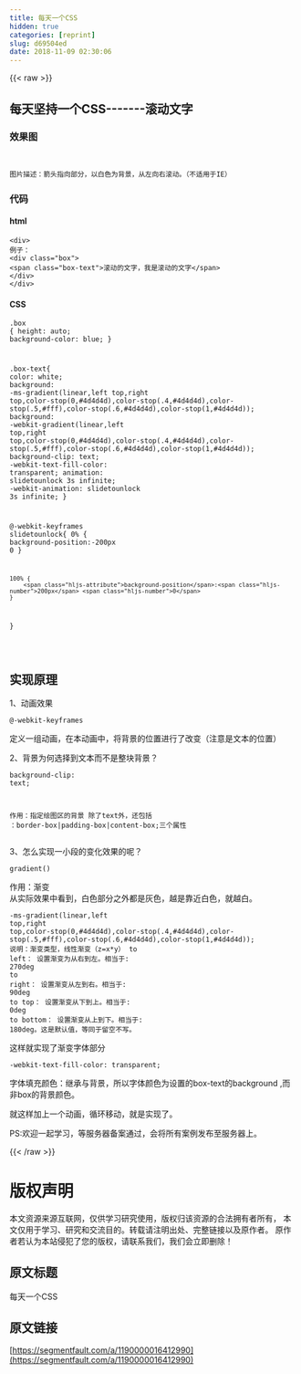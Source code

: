 ```yaml
---
title: 每天一个CSS
hidden: true
categories: [reprint]
slug: d69504ed
date: 2018-11-09 02:30:06
---
```


{{< raw >}}
<h2 id="articleHeader0">&#x6BCF;&#x5929;&#x575A;&#x6301;&#x4E00;&#x4E2A;CSS-------&#x6EDA;&#x52A8;&#x6587;&#x5B57;</h2><h3 id="articleHeader1">&#x6548;&#x679C;&#x56FE;</h3><p><span class="img-wrap"><img data-src="/img/remote/1460000016412993?w=257&amp;h=124" src="https://static.alili.tech/img/remote/1460000016412993?w=257&amp;h=124" alt="" title="" style="cursor:pointer;display:inline"></span></p><div class="widget-codetool" style="display:none"><div class="widget-codetool--inner"><span class="selectCode code-tool" data-toggle="tooltip" data-placement="top" title="" data-original-title="&#x5168;&#x9009;"></span> <span type="button" class="copyCode code-tool" data-toggle="tooltip" data-placement="top" data-clipboard-text="
&#x56FE;&#x7247;&#x63CF;&#x8FF0;&#xFF1A;&#x7BAD;&#x5934;&#x6307;&#x5411;&#x90E8;&#x5206;&#xFF0C;&#x4EE5;&#x767D;&#x8272;&#x4E3A;&#x80CC;&#x666F;&#xFF0C;&#x4ECE;&#x5DE6;&#x5411;&#x53F3;&#x6EDA;&#x52A8;&#x3002;&#xFF08;&#x4E0D;&#x9002;&#x7528;&#x4E8E;IE&#xFF09;
" title="" data-original-title="&#x590D;&#x5236;"></span> <span type="button" class="saveToNote code-tool" data-toggle="tooltip" data-placement="top" title="" data-original-title="&#x653E;&#x8FDB;&#x7B14;&#x8BB0;"></span></div></div><pre class="hljs"><code>
&#x56FE;&#x7247;&#x63CF;&#x8FF0;&#xFF1A;&#x7BAD;&#x5934;&#x6307;&#x5411;&#x90E8;&#x5206;&#xFF0C;&#x4EE5;&#x767D;&#x8272;&#x4E3A;&#x80CC;&#x666F;&#xFF0C;&#x4ECE;&#x5DE6;&#x5411;&#x53F3;&#x6EDA;&#x52A8;&#x3002;&#xFF08;&#x4E0D;&#x9002;&#x7528;&#x4E8E;IE&#xFF09;
</code></pre><h3 id="articleHeader2">&#x4EE3;&#x7801;</h3><h4>html</h4><div class="widget-codetool" style="display:none"><div class="widget-codetool--inner"><span class="selectCode code-tool" data-toggle="tooltip" data-placement="top" title="" data-original-title="&#x5168;&#x9009;"></span> <span type="button" class="copyCode code-tool" data-toggle="tooltip" data-placement="top" data-clipboard-text="&lt;div&gt;   
&#x4F8B;&#x5B50;&#xFF1A;
&lt;div class=&quot;box&quot;&gt;
&lt;span class=&quot;box-text&quot;&gt;&#x6EDA;&#x52A8;&#x7684;&#x6587;&#x5B57;&#xFF0C;&#x6211;&#x662F;&#x6EDA;&#x52A8;&#x7684;&#x6587;&#x5B57;&lt;/span&gt;
&lt;/div&gt;
&lt;/div&gt;
" title="" data-original-title="&#x590D;&#x5236;"></span> <span type="button" class="saveToNote code-tool" data-toggle="tooltip" data-placement="top" title="" data-original-title="&#x653E;&#x8FDB;&#x7B14;&#x8BB0;"></span></div></div><pre class="hljs applescript"><code>&lt;<span class="hljs-keyword">div</span>&gt;   
&#x4F8B;&#x5B50;&#xFF1A;
&lt;<span class="hljs-keyword">div</span> <span class="hljs-built_in">class</span>=<span class="hljs-string">&quot;box&quot;</span>&gt;
&lt;span <span class="hljs-built_in">class</span>=<span class="hljs-string">&quot;box-text&quot;</span>&gt;&#x6EDA;&#x52A8;&#x7684;&#x6587;&#x5B57;&#xFF0C;&#x6211;&#x662F;&#x6EDA;&#x52A8;&#x7684;&#x6587;&#x5B57;&lt;/span&gt;
&lt;/<span class="hljs-keyword">div</span>&gt;
&lt;/<span class="hljs-keyword">div</span>&gt;
</code></pre><h4>CSS</h4><div class="widget-codetool" style="display:none"><div class="widget-codetool--inner"><span class="selectCode code-tool" data-toggle="tooltip" data-placement="top" title="" data-original-title="&#x5168;&#x9009;"></span> <span type="button" class="copyCode code-tool" data-toggle="tooltip" data-placement="top" data-clipboard-text=".box {
    height: auto;
    background-color: blue;
}

.box-text{
    color: white;
    background: -ms-gradient(linear,left top,right top,color-stop(0,#4d4d4d),color-stop(.4,#4d4d4d),color-stop(.5,#fff),color-stop(.6,#4d4d4d),color-stop(1,#4d4d4d));
    background: -webkit-gradient(linear,left top,right top,color-stop(0,#4d4d4d),color-stop(.4,#4d4d4d),color-stop(.5,#fff),color-stop(.6,#4d4d4d),color-stop(1,#4d4d4d));
    background-clip: text;
    -webkit-text-fill-color: transparent;
    animation: slidetounlock 3s infinite;
    -webkit-animation: slidetounlock 3s infinite;
}

@-webkit-keyframes slidetounlock{
    0%  {
        background-position:-200px 0
    }
    
    100% {
        background-position:200px 0
    }
}

" title="" data-original-title="&#x590D;&#x5236;"></span> <span type="button" class="saveToNote code-tool" data-toggle="tooltip" data-placement="top" title="" data-original-title="&#x653E;&#x8FDB;&#x7B14;&#x8BB0;"></span></div></div><pre class="hljs css"><code><span class="hljs-selector-class">.box</span> {
    <span class="hljs-attribute">height</span>: auto;
    <span class="hljs-attribute">background-color</span>: blue;
}

<span class="hljs-selector-class">.box-text</span>{
    <span class="hljs-attribute">color</span>: white;
    <span class="hljs-attribute">background</span>: <span class="hljs-built_in">-ms-gradient</span>(linear,left top,right top,color-stop(0,#4d4d4d),<span class="hljs-built_in">color-stop</span>(.4,#4d4d4d),<span class="hljs-built_in">color-stop</span>(.5,#fff),<span class="hljs-built_in">color-stop</span>(.6,#4d4d4d),<span class="hljs-built_in">color-stop</span>(1,#4d4d4d));
    <span class="hljs-attribute">background</span>: <span class="hljs-built_in">-webkit-gradient</span>(linear,left top,right top,color-stop(0,#4d4d4d),<span class="hljs-built_in">color-stop</span>(.4,#4d4d4d),<span class="hljs-built_in">color-stop</span>(.5,#fff),<span class="hljs-built_in">color-stop</span>(.6,#4d4d4d),<span class="hljs-built_in">color-stop</span>(1,#4d4d4d));
    <span class="hljs-attribute">background-clip</span>: text;
    <span class="hljs-attribute">-webkit-text-fill-color</span>: transparent;
    <span class="hljs-attribute">animation</span>: slidetounlock <span class="hljs-number">3s</span> infinite;
    <span class="hljs-attribute">-webkit-animation</span>: slidetounlock <span class="hljs-number">3s</span> infinite;
}

@-<span class="hljs-keyword">webkit</span>-<span class="hljs-keyword">keyframes</span> slidetounlock{
    0%  {
        <span class="hljs-attribute">background-position</span>:-<span class="hljs-number">200px</span> <span class="hljs-number">0</span>
    }
    
    100% {
        <span class="hljs-attribute">background-position</span>:<span class="hljs-number">200px</span> <span class="hljs-number">0</span>
    }
}

</code></pre><h2 id="articleHeader3">&#x5B9E;&#x73B0;&#x539F;&#x7406;</h2><p>1&#x3001;&#x52A8;&#x753B;&#x6548;&#x679C;</p><div class="widget-codetool" style="display:none"><div class="widget-codetool--inner"><span class="selectCode code-tool" data-toggle="tooltip" data-placement="top" title="" data-original-title="&#x5168;&#x9009;"></span> <span type="button" class="copyCode code-tool" data-toggle="tooltip" data-placement="top" data-clipboard-text="@-webkit-keyframes" title="" data-original-title="&#x590D;&#x5236;"></span> <span type="button" class="saveToNote code-tool" data-toggle="tooltip" data-placement="top" title="" data-original-title="&#x653E;&#x8FDB;&#x7B14;&#x8BB0;"></span></div></div><pre class="hljs css"><code style="word-break:break-word;white-space:initial">@-<span class="hljs-keyword">webkit</span>-<span class="hljs-keyword">keyframes</span></code></pre><p>&#x5B9A;&#x4E49;&#x4E00;&#x7EC4;&#x52A8;&#x753B;&#xFF0C;&#x5728;&#x672C;&#x52A8;&#x753B;&#x4E2D;&#xFF0C;&#x5C06;&#x80CC;&#x666F;&#x7684;&#x4F4D;&#x7F6E;&#x8FDB;&#x884C;&#x4E86;&#x6539;&#x53D8;&#xFF08;&#x6CE8;&#x610F;&#x662F;&#x6587;&#x672C;&#x7684;&#x4F4D;&#x7F6E;&#xFF09;</p><p>2&#x3001;&#x80CC;&#x666F;&#x4E3A;&#x4F55;&#x9009;&#x62E9;&#x5230;&#x6587;&#x672C;&#x800C;&#x4E0D;&#x662F;&#x6574;&#x5757;&#x80CC;&#x666F;&#xFF1F;</p><div class="widget-codetool" style="display:none"><div class="widget-codetool--inner"><span class="selectCode code-tool" data-toggle="tooltip" data-placement="top" title="" data-original-title="&#x5168;&#x9009;"></span> <span type="button" class="copyCode code-tool" data-toggle="tooltip" data-placement="top" data-clipboard-text="background-clip: text;

&#x4F5C;&#x7528;&#xFF1A;&#x6307;&#x5B9A;&#x7ED8;&#x56FE;&#x533A;&#x7684;&#x80CC;&#x666F;
&#x9664;&#x4E86;text&#x5916;&#xFF0C;&#x8FD8;&#x5305;&#x62EC; &#xFF1A;border-box|padding-box|content-box;&#x4E09;&#x4E2A;&#x5C5E;&#x6027;
" title="" data-original-title="&#x590D;&#x5236;"></span> <span type="button" class="saveToNote code-tool" data-toggle="tooltip" data-placement="top" title="" data-original-title="&#x653E;&#x8FDB;&#x7B14;&#x8BB0;"></span></div></div><pre class="hljs http"><code><span class="hljs-attribute">background-clip</span>: text;

<span class="maxima">&#x4F5C;&#x7528;&#xFF1A;&#x6307;&#x5B9A;&#x7ED8;&#x56FE;&#x533A;&#x7684;&#x80CC;&#x666F;
&#x9664;&#x4E86;text&#x5916;&#xFF0C;&#x8FD8;&#x5305;&#x62EC; &#xFF1A;<span class="hljs-built_in">border</span>-<span class="hljs-built_in">box</span>|padding-<span class="hljs-built_in">box</span>|<span class="hljs-built_in">content</span>-<span class="hljs-built_in">box</span>;&#x4E09;&#x4E2A;&#x5C5E;&#x6027;
</span></code></pre><p>3&#x3001;&#x600E;&#x4E48;&#x5B9E;&#x73B0;&#x4E00;&#x5C0F;&#x6BB5;&#x7684;&#x53D8;&#x5316;&#x6548;&#x679C;&#x7684;&#x5462;&#xFF1F;</p><div class="widget-codetool" style="display:none"><div class="widget-codetool--inner"><span class="selectCode code-tool" data-toggle="tooltip" data-placement="top" title="" data-original-title="&#x5168;&#x9009;"></span> <span type="button" class="copyCode code-tool" data-toggle="tooltip" data-placement="top" data-clipboard-text="gradient()
" title="" data-original-title="&#x590D;&#x5236;"></span> <span type="button" class="saveToNote code-tool" data-toggle="tooltip" data-placement="top" title="" data-original-title="&#x653E;&#x8FDB;&#x7B14;&#x8BB0;"></span></div></div><pre class="hljs stylus"><code><span class="hljs-function"><span class="hljs-title">gradient</span><span class="hljs-params">()</span></span>
</code></pre><p>&#x4F5C;&#x7528;&#xFF1A;&#x6E10;&#x53D8;<br>&#x4ECE;&#x5B9E;&#x9645;&#x6548;&#x679C;&#x4E2D;&#x770B;&#x5230;&#xFF0C;&#x767D;&#x8272;&#x90E8;&#x5206;&#x4E4B;&#x5916;&#x90FD;&#x662F;&#x7070;&#x8272;&#xFF0C;&#x8D8A;&#x662F;&#x9760;&#x8FD1;&#x767D;&#x8272;&#xFF0C;&#x5C31;&#x8D8A;&#x767D;&#x3002;</p><div class="widget-codetool" style="display:none"><div class="widget-codetool--inner"><span class="selectCode code-tool" data-toggle="tooltip" data-placement="top" title="" data-original-title="&#x5168;&#x9009;"></span> <span type="button" class="copyCode code-tool" data-toggle="tooltip" data-placement="top" data-clipboard-text="-ms-gradient(linear,left top,right top,color-stop(0,#4d4d4d),color-stop(.4,#4d4d4d),color-stop(.5,#fff),color-stop(.6,#4d4d4d),color-stop(1,#4d4d4d));
&#x8BF4;&#x660E;&#xFF1A;&#x6E10;&#x53D8;&#x7C7B;&#x578B;&#xFF0C;&#x7EBF;&#x6027;&#x6E10;&#x53D8;&#xFF08;z=x*y&#xFF09;
to left&#xFF1A;
&#x8BBE;&#x7F6E;&#x6E10;&#x53D8;&#x4E3A;&#x4ECE;&#x53F3;&#x5230;&#x5DE6;&#x3002;&#x76F8;&#x5F53;&#x4E8E;: 270deg
to right&#xFF1A;
&#x8BBE;&#x7F6E;&#x6E10;&#x53D8;&#x4ECE;&#x5DE6;&#x5230;&#x53F3;&#x3002;&#x76F8;&#x5F53;&#x4E8E;: 90deg
to top&#xFF1A;
&#x8BBE;&#x7F6E;&#x6E10;&#x53D8;&#x4ECE;&#x4E0B;&#x5230;&#x4E0A;&#x3002;&#x76F8;&#x5F53;&#x4E8E;: 0deg
to bottom&#xFF1A;
&#x8BBE;&#x7F6E;&#x6E10;&#x53D8;&#x4ECE;&#x4E0A;&#x5230;&#x4E0B;&#x3002;&#x76F8;&#x5F53;&#x4E8E;: 180deg&#x3002;&#x8FD9;&#x662F;&#x9ED8;&#x8BA4;&#x503C;&#xFF0C;&#x7B49;&#x540C;&#x4E8E;&#x7559;&#x7A7A;&#x4E0D;&#x5199;&#x3002;" title="" data-original-title="&#x590D;&#x5236;"></span> <span type="button" class="saveToNote code-tool" data-toggle="tooltip" data-placement="top" title="" data-original-title="&#x653E;&#x8FDB;&#x7B14;&#x8BB0;"></span></div></div><pre class="hljs vbscript"><code>-ms-gradient(linear,<span class="hljs-built_in">left</span> top,<span class="hljs-built_in">right</span> top,color-<span class="hljs-keyword">stop</span>(<span class="hljs-number">0</span>,#<span class="hljs-number">4</span>d4d4d),color-<span class="hljs-keyword">stop</span>(<span class="hljs-number">.4</span>,#<span class="hljs-number">4</span>d4d4d),color-<span class="hljs-keyword">stop</span>(<span class="hljs-number">.5</span>,#fff),color-<span class="hljs-keyword">stop</span>(<span class="hljs-number">.6</span>,#<span class="hljs-number">4</span>d4d4d),color-<span class="hljs-keyword">stop</span>(<span class="hljs-number">1</span>,#<span class="hljs-number">4</span>d4d4d));
&#x8BF4;&#x660E;&#xFF1A;&#x6E10;&#x53D8;&#x7C7B;&#x578B;&#xFF0C;&#x7EBF;&#x6027;&#x6E10;&#x53D8;&#xFF08;z=x*y&#xFF09;
<span class="hljs-keyword">to</span> <span class="hljs-built_in">left</span>&#xFF1A;
&#x8BBE;&#x7F6E;&#x6E10;&#x53D8;&#x4E3A;&#x4ECE;&#x53F3;&#x5230;&#x5DE6;&#x3002;&#x76F8;&#x5F53;&#x4E8E;: <span class="hljs-number">270</span>deg
<span class="hljs-keyword">to</span> <span class="hljs-built_in">right</span>&#xFF1A;
&#x8BBE;&#x7F6E;&#x6E10;&#x53D8;&#x4ECE;&#x5DE6;&#x5230;&#x53F3;&#x3002;&#x76F8;&#x5F53;&#x4E8E;: <span class="hljs-number">90</span>deg
<span class="hljs-keyword">to</span> top&#xFF1A;
&#x8BBE;&#x7F6E;&#x6E10;&#x53D8;&#x4ECE;&#x4E0B;&#x5230;&#x4E0A;&#x3002;&#x76F8;&#x5F53;&#x4E8E;: <span class="hljs-number">0</span>deg
<span class="hljs-keyword">to</span> bottom&#xFF1A;
&#x8BBE;&#x7F6E;&#x6E10;&#x53D8;&#x4ECE;&#x4E0A;&#x5230;&#x4E0B;&#x3002;&#x76F8;&#x5F53;&#x4E8E;: <span class="hljs-number">180</span>deg&#x3002;&#x8FD9;&#x662F;&#x9ED8;&#x8BA4;&#x503C;&#xFF0C;&#x7B49;&#x540C;&#x4E8E;&#x7559;&#x7A7A;&#x4E0D;&#x5199;&#x3002;</code></pre><p>&#x8FD9;&#x6837;&#x5C31;&#x5B9E;&#x73B0;&#x4E86;&#x6E10;&#x53D8;&#x5B57;&#x4F53;&#x90E8;&#x5206;</p><div class="widget-codetool" style="display:none"><div class="widget-codetool--inner"><span class="selectCode code-tool" data-toggle="tooltip" data-placement="top" title="" data-original-title="&#x5168;&#x9009;"></span> <span type="button" class="copyCode code-tool" data-toggle="tooltip" data-placement="top" data-clipboard-text="-webkit-text-fill-color: transparent;" title="" data-original-title="&#x590D;&#x5236;"></span> <span type="button" class="saveToNote code-tool" data-toggle="tooltip" data-placement="top" title="" data-original-title="&#x653E;&#x8FDB;&#x7B14;&#x8BB0;"></span></div></div><pre class="hljs processing"><code style="word-break:break-word;white-space:initial">-webkit-<span class="hljs-built_in">text</span>-<span class="hljs-built_in">fill</span>-<span class="hljs-built_in">color</span>: transparent;</code></pre><p>&#x5B57;&#x4F53;&#x586B;&#x5145;&#x989C;&#x8272;&#xFF1A;&#x7EE7;&#x627F;&#x4E0E;&#x80CC;&#x666F;&#xFF0C;&#x6240;&#x4EE5;&#x5B57;&#x4F53;&#x989C;&#x8272;&#x4E3A;&#x8BBE;&#x7F6E;&#x7684;box-text&#x7684;background ,&#x800C;&#x975E;box&#x7684;&#x80CC;&#x666F;&#x989C;&#x8272;&#x3002;</p><p>&#x5C31;&#x8FD9;&#x6837;&#x52A0;&#x4E0A;&#x4E00;&#x4E2A;&#x52A8;&#x753B;&#xFF0C;&#x5FAA;&#x73AF;&#x79FB;&#x52A8;&#xFF0C;&#x5C31;&#x662F;&#x5B9E;&#x73B0;&#x4E86;&#x3002;</p><p>PS:&#x6B22;&#x8FCE;&#x4E00;&#x8D77;&#x5B66;&#x4E60;&#xFF0C;&#x7B49;&#x670D;&#x52A1;&#x5668;&#x5907;&#x6848;&#x901A;&#x8FC7;&#xFF0C;&#x4F1A;&#x5C06;&#x6240;&#x6709;&#x6848;&#x4F8B;&#x53D1;&#x5E03;&#x81F3;&#x670D;&#x52A1;&#x5668;&#x4E0A;&#x3002;</p>
{{< /raw >}}

# 版权声明
本文资源来源互联网，仅供学习研究使用，版权归该资源的合法拥有者所有，
本文仅用于学习、研究和交流目的。转载请注明出处、完整链接以及原作者。
原作者若认为本站侵犯了您的版权，请联系我们，我们会立即删除！

## 原文标题
每天一个CSS

## 原文链接
[https://segmentfault.com/a/1190000016412990](https://segmentfault.com/a/1190000016412990)


